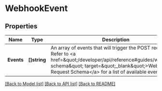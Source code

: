# WebhookEvent

## Properties
Name | Type | Description | Notes
------------ | ------------- | ------------- | -------------
**Events** | **[]string** | An array of events that will trigger the POST request. Refer to &lt;a href&#x3D;\&quot;/developer/api/reference#guides/webhooks-schema\&quot; target&#x3D;\&quot;_blank\&quot;&gt;Webhook Request Schema&lt;/a&gt; for a list of available events. | [default to null]

[[Back to Model list]](../README.md#documentation-for-models) [[Back to API list]](../README.md#documentation-for-api-endpoints) [[Back to README]](../README.md)

